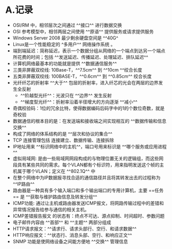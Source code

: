 # A.记录

* OSI/RM 中，相邻层次之间通过 ^^接口^^ 进行数据交换
* OSI 参考模型中，相邻两层之间使用 ^^原语^^ 提供服务或请求提供服务
* Windows Server 2008 最少剩余硬盘空间是 ^^40G^
* Linux是一个性能稳定的 ^多用户^^ 网络操作系统 。
* 端到端延迟：简称延迟，表示一个数据分组从网络的一个端点到达另一个端点所花费的时间；包括 ^^发送延迟、传播延迟、处理延迟、排队延迟^^
* 计算机网络最基本的功能就是提供 ^^数据通信服务^^
* 三类非屏蔽双绞线: 10Base-T，^^7.5cm^^ 到 ^^10cm ^^绞合长度
* 五类非屏蔽双绞线: 100BASE-T，^^0.6cm^^ 到 ^^0.85cm^^ 绞合长度
* 光纤纤芯的折射率 ^^大于^^ 包层的折射率，进入纤芯的光会在两层的边界发生全反射
    * ^^阶越型光纤^^：光波只在 ^^边界^^ 发生反射
    * ^^梯度型光纤^^：折射率沿着半径增大的方向逐渐 ^^减小^^
* 奇偶校验码：1位的冗余比特，使得数据编码后码字中的1的个数位奇数，就是奇校验
* 数据通信的根本目的是：在发送端和接收端之间实现相互的 ^^数据传输和信息交换^^
* 构成了网络的体系结构的是 ^^层次和协议的集合^^ 
* TCP 连接管理包括 连接建立、数据传输、连接拆除
* IP地址用来 ^^标识网络中的主机^^，端口号用来标识是 ^^哪个服务或应用进程^^
* 虚拟局域网: 是由一些局域网网段构成的与物理位置无关的逻辑组，而这些网段具有某些共同的需求。每个VLAN都有个标识符，用来指明发送这个帧的主机属于哪个VLAN；定义在 ^^802.1Q^^ 中
* 在整个网络中为IP数据报寻找合适的通信路径并且将其转发出去的过程称为 ^^IP路由^^
* 路由器是一种具有多个输入端口和多个输出端口的专用计算机，主要 ==任务== 是 ^^获取与维护路由信息及转发分组^^
* ICMP功能: 通过让主机或路由器发送ICMP报文，将网路传输过程中的差错和异常情况报告给参与通信的相关主机。
* ICMP差错报告报文 的状态有：终点不可达、源点抑制、时间超时、参数问题
* 电子邮件内容由 ^^首部^^ 和 ^^主题^^ 两部分组成
* HTTP请求报文：^^请求行、请求头部行、空行、和请求数据^^
* HTTP响应报文：^^状态行、消息头部、空行、和响应正文^^
* SNMP 功能是使网络设备之间能方便地 ^^交换^^ 管理信息